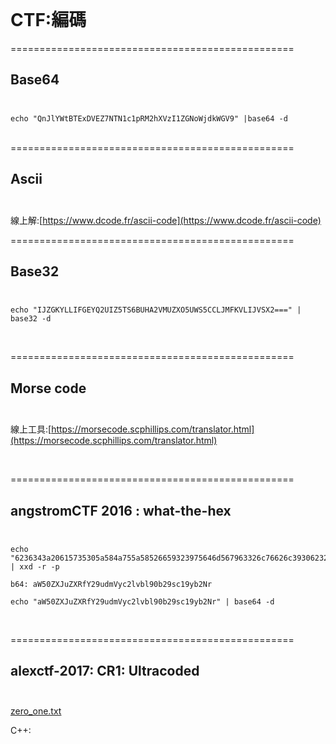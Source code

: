 <br />

# CTF:編碼

=================================================

Base64<br /><br />
-------------------------------------------------

```
echo "QnJlYWtBTExDVEZ7NTN1c1pRM2hXVzI1ZGNoWjdkWGV9" |base64 -d
```


<br />
=================================================

Ascii<br /><br />
-------------------------------------------------

線上解:[https://www.dcode.fr/ascii-code](https://www.dcode.fr/ascii-code)
<br />


=================================================

Base32<br /><br />
-------------------------------------------------


```
echo "IJZGKYLLIFGEYQ2UIZ5TS6BUHA2VMUZXO5UWS5CCLJMFKVLIJVSX2===" | base32 -d
```

<br />

=================================================

Morse code<br /><br />
-------------------------------------------------

線上工具:[https://morsecode.scphillips.com/translator.html](https://morsecode.scphillips.com/translator.html)

<br />


=================================================

angstromCTF 2016 : what-the-hex<br /><br />
-------------------------------------------------

```
echo "6236343a20615735305a584a755a58526659323975646d567963326c76626c3930623239736331397962324e72" | xxd -r -p
```

`
b64: aW50ZXJuZXRfY29udmVyc2lvbl90b29sc19yb2Nr
`

```
echo "aW50ZXJuZXRfY29udmVyc2lvbl90b29sc19yb2Nr" | base64 -d
```

<br />



=================================================

alexctf-2017: CR1: Ultracoded<br /><br />
-------------------------------------------------

[zero_one.txt](http://120.114.62.89/files/eaffd1f3c51a013ef637b0c27c274963/zero_one.txt)

C++:
```

```












































